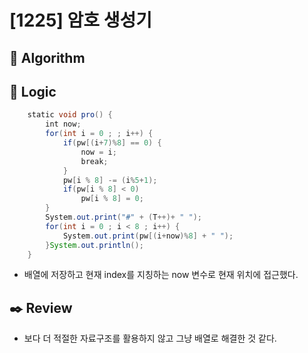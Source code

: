 # [1225] 암호 생성기

## :pushpin: **Algorithm**



## :round_pushpin: **Logic**

```java
    static void pro() {
        int now;
        for(int i = 0 ; ; i++) {
            if(pw[(i+7)%8] == 0) {
                now = i;
                break;
            }
            pw[i % 8] -= (i%5+1);
            if(pw[i % 8] < 0)
                pw[i % 8] = 0;
        }
        System.out.print("#" + (T++)+ " ");
        for(int i = 0 ; i < 8 ; i++) {
            System.out.print(pw[(i+now)%8] + " ");
        }System.out.println();
    }
  ```
   - 배열에 저장하고 현재 index를 지칭하는 now 변수로 현재 위치에 접근했다.
  
  
## :black_nib: **Review**
 - 보다 더 적절한 자료구조를 활용하지 않고 그냥 배열로 해결한 것 같다.

  
  	

  
